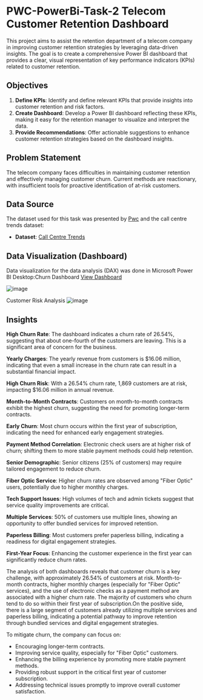 
# PWC-PowerBi-Task-2 Telecom Customer Retention Dashboard


 This project aims to assist the retention department of a telecom company in improving customer retention strategies by leveraging data-driven insights. The goal is to create a comprehensive Power BI dashboard that provides a clear, visual representation of key performance indicators (KPIs) related to customer retention.

## Objectives

1. **Define KPIs**: Identify and define relevant KPIs that provide insights into customer retention and risk factors.
2. **Create Dashboard**: Develop a Power BI dashboard reflecting these KPIs, making it easy for the retention manager to visualize and interpret the data.
3. **Provide Recommendations**: Offer actionable suggestions to enhance customer retention strategies based on the dashboard insights.

 ## Problem Statement
The telecom company faces difficulties in maintaining customer retention and effectively managing customer churn. Current methods are reactionary, with insufficient tools for proactive identification of at-risk customers.

## Data Source

The dataset used for this task was presented by [Pwc](https://www.pwc.com) and the call centre trends dataset:

- **Dataset**: [Call Centre Trends](calldata.xlsx)


## Data Visualization (Dashboard)

Data visualization for the data analysis (DAX) was done in Microsoft Power BI Desktop:Churn Dashboard
[View Dashboard](https://github.com/BhavishaKulal/PWC-PowerBi-Task-2/blob/main/retention_customer.pbix)

![image](https://github.com/user-attachments/assets/4b4c1c98-e72d-4138-9612-5dbecc4dacd5)



Customer Risk Analysis
![image](https://github.com/user-attachments/assets/5d7fb75c-3641-4694-95a0-dca1cda3ccd1)


  
## Insights
**High Churn Rate**: The dashboard indicates a churn rate of 26.54%, suggesting that about one-fourth of the customers are leaving. This is a significant area of concern for the business.

**Yearly Charges**: The yearly revenue from customers is $16.06 million, indicating that even a small increase in the churn rate can result in a substantial financial impact.

**High Churn Risk**: With a 26.54% churn rate, 1,869 customers are at risk, impacting $16.06 million in annual revenue.

**Month-to-Month Contracts**: Customers on month-to-month contracts exhibit the highest churn, suggesting the need for promoting longer-term contracts.

**Early Churn**: Most churn occurs within the first year of subscription, indicating the need for enhanced early engagement strategies.

**Payment Method Correlation**: Electronic check users are at higher risk of churn; shifting them to more stable payment methods could help retention.

**Senior Demographic**: Senior citizens (25% of customers) may require tailored engagement to reduce churn.

**Fiber Optic Service**: Higher churn rates are observed among "Fiber Optic" users, potentially due to higher monthly charges.

**Tech Support Issues**: High volumes of tech and admin tickets suggest that service quality improvements are critical.

**Multiple Services**: 50% of customers use multiple lines, showing an opportunity to offer bundled services for improved retention.

**Paperless Billing**: Most customers prefer paperless billing, indicating a readiness for digital engagement strategies.

**First-Year Focus**: Enhancing the customer experience in the first year can significantly reduce churn rates.

The analysis of both dashboards reveals that customer churn is a key challenge, with approximately 26.54% of customers at risk. Month-to-month contracts, higher monthly charges (especially for "Fiber Optic" services), and the use of electronic checks as a payment method are associated with a higher churn rate. The majority of customers who churn tend to do so within their first year of subscription.On the positive side, there is a large segment of customers already utilizing multiple services and paperless billing, indicating a potential pathway to improve retention through bundled services and digital engagement strategies.

To mitigate churn, the company can focus on:

* Encouraging longer-term contracts.
* Improving service quality, especially for "Fiber Optic" customers.
* Enhancing the billing experience by promoting more stable payment methods.
* Providing robust support in the critical first year of customer subscription.
* Addressing technical issues promptly to improve overall customer satisfaction.


